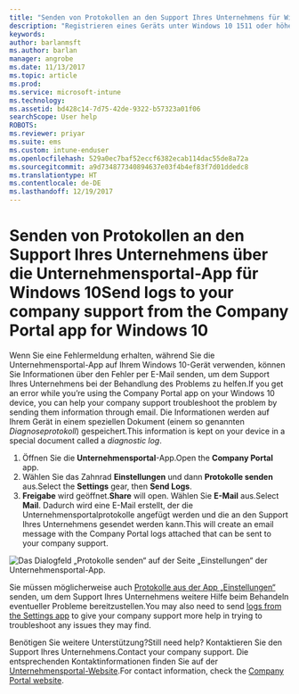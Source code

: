 ```yaml
---
title: "Senden von Protokollen an den Support Ihres Unternehmens für Windows 10-Geräte | Microsoft-Dokumentation"
description: "Registrieren eines Geräts unter Windows 10 1511 oder höher bei Intune"
keywords: 
author: barlanmsft
ms.author: barlan
manager: angrobe
ms.date: 11/13/2017
ms.topic: article
ms.prod: 
ms.service: microsoft-intune
ms.technology: 
ms.assetid: bd428c14-7d75-42de-9322-b57323a01f06
searchScope: User help
ROBOTS: 
ms.reviewer: priyar
ms.suite: ems
ms.custom: intune-enduser
ms.openlocfilehash: 529a0ec7baf52eccf6382ecab114dac55de8a72a
ms.sourcegitcommit: a9d734877340894637e03f4b4ef83f7d01ddedc8
ms.translationtype: HT
ms.contentlocale: de-DE
ms.lasthandoff: 12/19/2017
---
```

# <a name="send-logs-to-your-company-support-from-the-company-portal-app-for-windows-10"></a><span data-ttu-id="daa74-103">Senden von Protokollen an den Support Ihres Unternehmens über die Unternehmensportal-App für Windows 10</span><span class="sxs-lookup"><span data-stu-id="daa74-103">Send logs to your company support from the Company Portal app for Windows 10</span></span>

<span data-ttu-id="daa74-104">Wenn Sie eine Fehlermeldung erhalten, während Sie die Unternehmensportal-App auf Ihrem Windows 10-Gerät verwenden, können Sie Informationen über den Fehler per E-Mail senden, um dem Support Ihres Unternehmens bei der Behandlung des Problems zu helfen.</span><span class="sxs-lookup"><span data-stu-id="daa74-104">If you get an error while you’re using the Company Portal app on your Windows 10 device, you can help your company support troubleshoot the problem by sending them information through email.</span></span> <span data-ttu-id="daa74-105">Die Informationen werden auf Ihrem Gerät in einem speziellen Dokument (einem so genannten _Diagnoseprotokoll_) gespeichert.</span><span class="sxs-lookup"><span data-stu-id="daa74-105">This information is kept on your device in a special document called a _diagnostic log_.</span></span>

1.  <span data-ttu-id="daa74-106">Öffnen Sie die **Unternehmensportal**-App.</span><span class="sxs-lookup"><span data-stu-id="daa74-106">Open the **Company Portal** app.</span></span>
2.  <span data-ttu-id="daa74-107">Wählen Sie das Zahnrad **Einstellungen** und dann **Protokolle senden** aus.</span><span class="sxs-lookup"><span data-stu-id="daa74-107">Select the **Settings** gear, then **Send Logs**.</span></span>
3.  <span data-ttu-id="daa74-108">**Freigabe** wird geöffnet.</span><span class="sxs-lookup"><span data-stu-id="daa74-108">**Share** will open.</span></span> <span data-ttu-id="daa74-109">Wählen Sie **E-Mail** aus.</span><span class="sxs-lookup"><span data-stu-id="daa74-109">Select **Mail**.</span></span> <span data-ttu-id="daa74-110">Dadurch wird eine E-Mail erstellt, der die Unternehmensportalprotokolle angefügt werden und die an den Support Ihres Unternehmens gesendet werden kann.</span><span class="sxs-lookup"><span data-stu-id="daa74-110">This will create an email message with the Company Portal logs attached that can be sent to your company support.</span></span>

  ![Das Dialogfeld „Protokolle senden“ auf der Seite „Einstellungen“ der Unternehmensportal-App.](./media/w10-share-logs-after-1711.png)

<span data-ttu-id="daa74-113">Sie müssen möglicherweise auch [Protokolle aus der App „Einstellungen“](send-logs-to-your-it-admin-settings-windows.md) senden, um dem Support Ihres Unternehmens weitere Hilfe beim Behandeln eventueller Probleme bereitzustellen.</span><span class="sxs-lookup"><span data-stu-id="daa74-113">You may also need to send [logs from the Settings app](send-logs-to-your-it-admin-settings-windows.md) to give your company support more help in trying to troubleshoot any issues they may find.</span></span>

<span data-ttu-id="daa74-114">Benötigen Sie weitere Unterstützung?</span><span class="sxs-lookup"><span data-stu-id="daa74-114">Still need help?</span></span> <span data-ttu-id="daa74-115">Kontaktieren Sie den Support Ihres Unternehmens.</span><span class="sxs-lookup"><span data-stu-id="daa74-115">Contact your company support.</span></span> <span data-ttu-id="daa74-116">Die entsprechenden Kontaktinformationen finden Sie auf der [Unternehmensportal-Website](https://portal.manage.microsoft.com#HelpDeskDialog).</span><span class="sxs-lookup"><span data-stu-id="daa74-116">For contact information, check the [Company Portal website](https://portal.manage.microsoft.com#HelpDeskDialog).</span></span>
